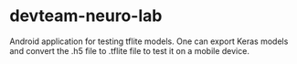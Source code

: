 # devteam-neuro-lab
Android application for testing tflite models. One can export Keras models and convert the .h5 file to .tflite file to test it on a mobile device.
